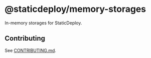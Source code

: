 # @staticdeploy/memory-storages

In-memory storages for StaticDeploy.

## Contributing

See [CONTRIBUTING.md](CONTRIBUTING.md).
